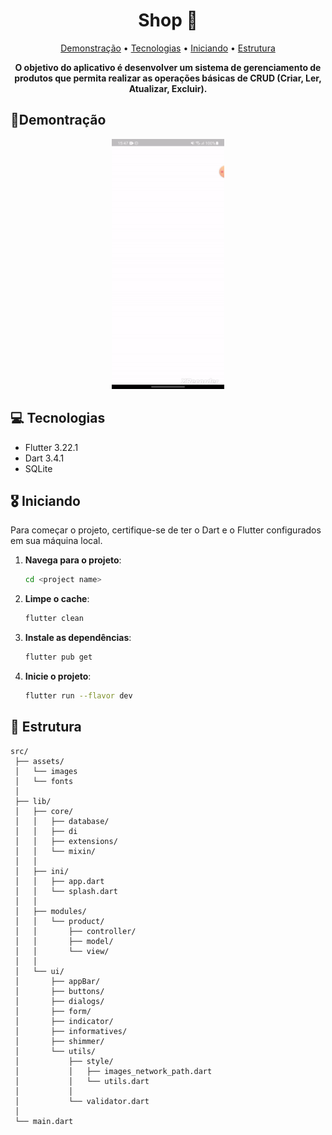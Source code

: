 <h1 align="center" style="font-weight: bold;">Shop 📱</h1>

<p align="center">
 <a href="#demo">Demonstração</a> • 
 <a href="#tech">Tecnologias</a> • 
 <a href="#start">Iniciando</a> • 
 <a href="#structure">Estrutura</a> 
</p>

<p align="center">
    <b>O objetivo do aplicativo é desenvolver um sistema de gerenciamento de produtos que permita realizar as operações básicas de CRUD (Criar, Ler, Atualizar, Excluir).</b>
</p>

<h2 id="demo">📱Demontração</h2>

<p align="center">
    <img src="assets/demo.gif" alt="Image Example" height="400px">
</p>

<h2 id="tech">💻 Tecnologias</h2>

- Flutter 3.22.1
- Dart 3.4.1
- SQLite

<h2 id="start">🎖️ Iniciando</h2>

Para começar o projeto, certifique-se de ter o Dart e o Flutter configurados em sua máquina local.

1. **Navega para o projeto**:
    ```bash
    cd <project name>
    ```
2. **Limpe o cache**:
    ```bash
    flutter clean
    ```
3. **Instale as dependências**:
    ```bash
    flutter pub get
    ```
4. **Inicie o projeto**:
    ```bash
    flutter run --flavor dev
    ```


<h2 id="structure">📂 Estrutura </h2>

```
src/
 ├── assets/
 │   └── images
 │   └── fonts
 │   
 ├── lib/
 │   ├── core/
 │   │   ├── database/
 │   │   ├── di
 │   │   ├── extensions/
 │   │   └── mixin/
 │   │    
 │   ├── ini/
 │   │   ├── app.dart
 │   │   └── splash.dart
 │   │   
 │   ├── modules/
 │   │   └── product/
 │   │       ├── controller/
 │   │       ├── model/
 │   │       └── view/
 │   │       
 │   └── ui/
 │       ├── appBar/
 │       ├── buttons/
 │       ├── dialogs/
 │       ├── form/
 │       ├── indicator/
 │       ├── informatives/
 │       ├── shimmer/
 │       └── utils/
 │           ├── style/
 │           │   ├── images_network_path.dart
 │           │   └── utils.dart
 │           │   
 │           └── validator.dart
 │          
 └── main.dart
```